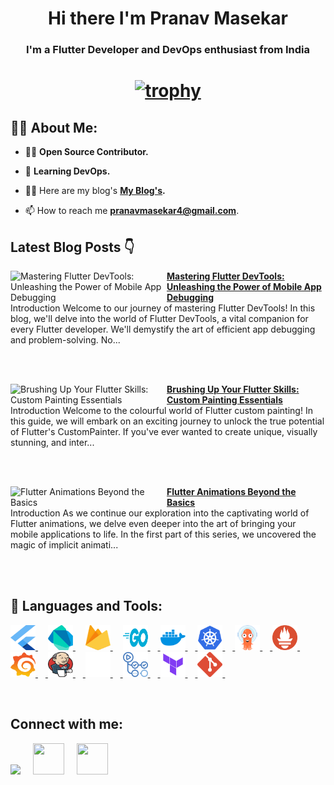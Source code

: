 <!-- <a href="#"><img width="100%" height="auto" src="https://i.imgur.com/iXuL1HG.png" height="175px"/></a> -->

<h1 align="center">Hi there I'm Pranav Masekar</h1>
<h3 align="center">I'm a Flutter Developer and DevOps enthusiast from India</h3>

<h1 align ="center">

 [![trophy](https://github-profile-trophy.vercel.app/?username=PranavMasekar&theme=onedark&column=-1)](https://github.com/ryo-ma/github-profile-trophy)
 
</h1>

## 🙋‍♂️ About Me:

- 👨‍💻  **Open Source Contributor.**

- 🌱 **Learning DevOps.**

- 👨‍💻 Here are my blog's **[My Blog's](https://sungod.hashnode.dev/).**

- 📫 How to reach me **pranavmasekar4@gmail.com**.

## Latest Blog Posts 👇
<!-- HASHNODE_BLOG:START -->
<p align="left">
<a href="https://sungod.hashnode.dev//flutter-devtools" title="Mastering Flutter DevTools: Unleashing the Power of Mobile App Debugging"><img src="https://cdn.hashnode.com/res/hashnode/image/upload/v1697878804323/09e5a6f9-bc89-4acc-ba77-a098185fb6f5.png" alt="Mastering Flutter DevTools: Unleashing the Power of Mobile App Debugging" width="250px" align="left" /></a>
<a href="https://sungod.hashnode.dev//flutter-devtools" title="Mastering Flutter DevTools: Unleashing the Power of Mobile App Debugging"><strong>Mastering Flutter DevTools: Unleashing the Power of Mobile App Debugging</strong></a>
<br/> Introduction
Welcome to our journey of mastering Flutter DevTools! In this blog, we'll delve into the world of Flutter DevTools, a vital companion for every Flutter developer. We'll demystify the art of efficient app debugging and problem-solving. No... </p> <br/> <br/>
<p align="left">
<a href="https://sungod.hashnode.dev//custom-painter" title="Brushing Up Your Flutter Skills: Custom Painting Essentials"><img src="https://cdn.hashnode.com/res/hashnode/image/upload/v1697291603296/bcc72e07-3e18-4f68-9e71-568e8eabaac8.png" alt="Brushing Up Your Flutter Skills: Custom Painting Essentials" width="250px" align="left" /></a>
<a href="https://sungod.hashnode.dev//custom-painter" title="Brushing Up Your Flutter Skills: Custom Painting Essentials"><strong>Brushing Up Your Flutter Skills: Custom Painting Essentials</strong></a>
<br/> Introduction
Welcome to the colourful world of Flutter custom painting! In this guide, we will embark on an exciting journey to unlock the true potential of Flutter's CustomPainter. If you've ever wanted to create unique, visually stunning, and inter... </p> <br/> <br/>
<p align="left">
<a href="https://sungod.hashnode.dev//animations-beyond-the-basics" title="Flutter Animations Beyond the Basics"><img src="https://cdn.hashnode.com/res/hashnode/image/upload/v1696666176905/31a62c34-9034-4887-82bc-07f28131b5a7.png" alt="Flutter Animations Beyond the Basics" width="250px" align="left" /></a>
<a href="https://sungod.hashnode.dev//animations-beyond-the-basics" title="Flutter Animations Beyond the Basics"><strong>Flutter Animations Beyond the Basics</strong></a>
<br/> Introduction
As we continue our exploration into the captivating world of Flutter animations, we delve even deeper into the art of bringing your mobile applications to life. In the first part of this series, we uncovered the magic of implicit animati... </p> <br/> <br/>
<!-- HASHNODE_BLOG:END -->

## 🚀 Languages and Tools:

<p align="left"> 
    <a href="https://flutter.dev/" target="_blank"> <img src="images/flutter.svg" height="40" width = "40"/> </a>
     <img width="12" />
    <a href="https://dart.dev/" target="_blank"> <img src="images/dart.svg" height="40" width = "40"/> </a> 
    </a>  
     <img width="12" />
    <a href="https://firebase.google.com/" target="_blank"> <img src="images/firebase.svg" height="40" width = "40"/> </a> 
     <img width="12" /> 
    <a href="https://go.dev/" target="_blank"> <img src="images/golang.svg" height="40" width = "40"/>
     <img width="12" />
    <a href="https://hub.docker.com/u/pranav18vk" target="_blank"> <img src="images/docker.svg" height="40" width = "40"/>
     <img width="12" />
    <a href="https://kubernetes.io/" target="_blank"> <img src="images/kubernets.svg" height="40" width = "40"/>
     <img width="12" />
    <a href="https://argo-cd.readthedocs.io/en/stable/" target="_blank"> <img src="images/argocd.svg" height="40" width = "40"/>
     <img width="12" />
    <a href="https://prometheus.io/" target="_blank"> <img src="images/prometheus.svg" height="40" width = "40"/>
     <img width="12" />
    <a href="https://grafana.com/" target="_blank"> <img src="images/grafana.svg" height="40" width = "40"/>
     <img width="12" />
    <a href="https://www.jenkins.io/" target="_blank"> <img src="images/jenkins.svg" height="40" width = "40"/>
     <img width="12" />
    <a href="https://circleci.com/" target="_blank"> <img src="images/circleci.png" height="40" width = "40"/>
     <img width="12" />
    <a href="https://docs.github.com/en/actions/learn-github-actions/understanding-github-actions" target="_blank"> <img src="images/actions.png" height="40" width = "40"/>
     <img width="12" />
    <a href="https://www.terraform.io/" target="_blank"> <img src="images/terraform.svg" height="40" width = "40"/>
     <img width="12" />
    <a href="https://git-scm.com/" target="_blank"> <img src="images/git.svg" height="40" width = "40"/> </a>
     <img width="12" />
</p>

<br/>

## Connect with me:
<p align="left">

<a href = "https://www.linkedin.com/in/pranav-masekar-556534214/"><img src="https://img.icons8.com/fluent/48/000000/linkedin.png"/></a>
 <img width="12" />
<a href = "https://twitter.com/Pranav18vk"><img src="https://cdn.worldvectorlogo.com/logos/twitter-6.svg" height="50" width = "50"/></a>
 <img width="12" />
<a href = "https://sungod.hashnode.dev/"><img src="https://img.icons8.com/?size=512&id=HnB8zGOh5xgd&format=png" height="50" width = "50"/></a>
 <img width="12" />

</p>
